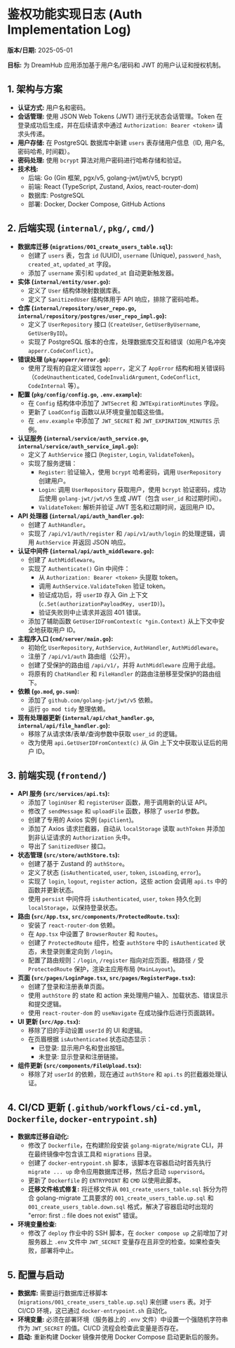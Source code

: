 # 鉴权功能实现日志 (Auth Implementation Log)

**版本/日期:** 2025-05-01

**目标:** 为 DreamHub 应用添加基于用户名/密码和 JWT 的用户认证和授权机制。

## 1. 架构与方案

*   **认证方式:** 用户名和密码。
*   **会话管理:** 使用 JSON Web Tokens (JWT) 进行无状态会话管理。Token 在登录成功后生成，并在后续请求中通过 `Authorization: Bearer <token>` 请求头传递。
*   **用户存储:** 在 PostgreSQL 数据库中新建 `users` 表存储用户信息（ID, 用户名, 密码哈希, 时间戳）。
*   **密码处理:** 使用 `bcrypt` 算法对用户密码进行哈希存储和验证。
*   **技术栈:**
    *   后端: Go (Gin 框架, pgx/v5, golang-jwt/jwt/v5, bcrypt)
    *   前端: React (TypeScript, Zustand, Axios, react-router-dom)
    *   数据库: PostgreSQL
    *   部署: Docker, Docker Compose, GitHub Actions

## 2. 后端实现 (`internal/`, `pkg/`, `cmd/`)

*   **数据库迁移 (`migrations/001_create_users_table.sql`):**
    *   创建了 `users` 表，包含 `id` (UUID), `username` (Unique), `password_hash`, `created_at`, `updated_at` 字段。
    *   添加了 `username` 索引和 `updated_at` 自动更新触发器。
*   **实体 (`internal/entity/user.go`):**
    *   定义了 `User` 结构体映射数据库表。
    *   定义了 `SanitizedUser` 结构体用于 API 响应，排除了密码哈希。
*   **仓库 (`internal/repository/user_repo.go`, `internal/repository/postgres/user_repo_impl.go`):**
    *   定义了 `UserRepository` 接口 (`CreateUser`, `GetUserByUsername`, `GetUserByID`)。
    *   实现了 PostgreSQL 版本的仓库，处理数据库交互和错误（如用户名冲突 `apperr.CodeConflict`）。
*   **错误处理 (`pkg/apperr/error.go`):**
    *   使用了现有的自定义错误包 `apperr`，定义了 `AppError` 结构和相关错误码（`CodeUnauthenticated`, `CodeInvalidArgument`, `CodeConflict`, `CodeInternal` 等）。
*   **配置 (`pkg/config/config.go`, `.env.example`):**
    *   在 `Config` 结构体中添加了 `JWTSecret` 和 `JWTExpirationMinutes` 字段。
    *   更新了 `LoadConfig` 函数以从环境变量加载这些值。
    *   在 `.env.example` 中添加了 `JWT_SECRET` 和 `JWT_EXPIRATION_MINUTES` 示例。
*   **认证服务 (`internal/service/auth_service.go`, `internal/service/auth_service_impl.go`):**
    *   定义了 `AuthService` 接口 (`Register`, `Login`, `ValidateToken`)。
    *   实现了服务逻辑：
        *   `Register`: 验证输入，使用 `bcrypt` 哈希密码，调用 `UserRepository` 创建用户。
        *   `Login`: 调用 `UserRepository` 获取用户，使用 `bcrypt` 验证密码，成功后使用 `golang-jwt/jwt/v5` 生成 JWT（包含 `user_id` 和过期时间）。
        *   `ValidateToken`: 解析并验证 JWT 签名和过期时间，返回用户 ID。
*   **API 处理器 (`internal/api/auth_handler.go`):**
    *   创建了 `AuthHandler`。
    *   实现了 `/api/v1/auth/register` 和 `/api/v1/auth/login` 的处理逻辑，调用 `AuthService` 并返回 JSON 响应。
*   **认证中间件 (`internal/api/auth_middleware.go`):**
    *   创建了 `AuthMiddleware`。
    *   实现了 `Authenticate()` Gin 中间件：
        *   从 `Authorization: Bearer <token>` 头提取 token。
        *   调用 `AuthService.ValidateToken` 验证 token。
        *   验证成功后，将 `userID` 存入 Gin 上下文 (`c.Set(authorizationPayloadKey, userID)`)。
        *   验证失败则中止请求并返回 401 错误。
    *   添加了辅助函数 `GetUserIDFromContext(c *gin.Context)` 从上下文中安全地获取用户 ID。
*   **主程序入口 (`cmd/server/main.go`):**
    *   初始化 `UserRepository`, `AuthService`, `AuthHandler`, `AuthMiddleware`。
    *   注册了 `/api/v1/auth` 路由组（公开）。
    *   创建了受保护的路由组 `/api/v1/`，并将 `AuthMiddleware` 应用于此组。
    *   将原有的 `ChatHandler` 和 `FileHandler` 的路由注册移至受保护的路由组下。
*   **依赖 (`go.mod`, `go.sum`):**
    *   添加了 `github.com/golang-jwt/jwt/v5` 依赖。
    *   运行 `go mod tidy` 整理依赖。
*   **现有处理器更新 (`internal/api/chat_handler.go`, `internal/api/file_handler.go`):**
    *   移除了从请求体/表单/查询参数中获取 `user_id` 的逻辑。
    *   改为使用 `api.GetUserIDFromContext(c)` 从 Gin 上下文中获取认证后的用户 ID。

## 3. 前端实现 (`frontend/`)

*   **API 服务 (`src/services/api.ts`):**
    *   添加了 `loginUser` 和 `registerUser` 函数，用于调用新的认证 API。
    *   修改了 `sendMessage` 和 `uploadFile` 函数，移除了 `userId` 参数。
    *   创建了专用的 Axios 实例 (`apiClient`)。
    *   添加了 Axios 请求拦截器，自动从 `localStorage` 读取 `authToken` 并添加到非认证请求的 `Authorization` 头中。
    *   导出了 `SanitizedUser` 接口。
*   **状态管理 (`src/store/authStore.ts`):**
    *   创建了基于 Zustand 的 `authStore`。
    *   定义了状态 (`isAuthenticated`, `user`, `token`, `isLoading`, `error`)。
    *   实现了 `login`, `logout`, `register` action，这些 action 会调用 `api.ts` 中的函数并更新状态。
    *   使用 `persist` 中间件将 `isAuthenticated`, `user`, `token` 持久化到 `localStorage`，以保持登录状态。
*   **路由 (`src/App.tsx`, `src/components/ProtectedRoute.tsx`):**
    *   安装了 `react-router-dom` 依赖。
    *   在 `App.tsx` 中设置了 `BrowserRouter` 和 `Routes`。
    *   创建了 `ProtectedRoute` 组件，检查 `authStore` 中的 `isAuthenticated` 状态，未登录则重定向到 `/login`。
    *   配置了路由规则：`/login`, `/register` 指向对应页面，根路径 `/` 受 `ProtectedRoute` 保护，渲染主应用布局 (`MainLayout`)。
*   **页面 (`src/pages/LoginPage.tsx`, `src/pages/RegisterPage.tsx`):**
    *   创建了登录和注册表单页面。
    *   使用 `authStore` 的 state 和 action 来处理用户输入、加载状态、错误显示和提交逻辑。
    *   使用 `react-router-dom` 的 `useNavigate` 在成功操作后进行页面跳转。
*   **UI 更新 (`src/App.tsx`):**
    *   移除了旧的手动设置 `userId` 的 UI 和逻辑。
    *   在页眉根据 `isAuthenticated` 状态动态显示：
        *   已登录: 显示用户名和登出按钮。
        *   未登录: 显示登录和注册链接。
*   **组件更新 (`src/components/FileUpload.tsx`):**
    *   移除了对 `userId` 的依赖，现在通过 `authStore` 和 `api.ts` 的拦截器处理认证。

## 4. CI/CD 更新 (`.github/workflows/ci-cd.yml`, `Dockerfile`, `docker-entrypoint.sh`)

*   **数据库迁移自动化:**
    *   修改了 `Dockerfile`，在构建阶段安装 `golang-migrate/migrate` CLI，并在最终镜像中包含该工具和 `migrations` 目录。
    *   创建了 `docker-entrypoint.sh` 脚本，该脚本在容器启动时首先执行 `migrate ... up` 命令应用数据库迁移，然后才启动 `supervisord`。
    *   更新了 `Dockerfile` 的 `ENTRYPOINT` 和 `CMD` 以使用此脚本。
    *   **迁移文件格式修复:** 将迁移文件从 `001_create_users_table.sql` 拆分为符合 golang-migrate 工具要求的 `001_create_users_table.up.sql` 和 `001_create_users_table.down.sql` 格式，解决了容器启动时出现的 "error: first .: file does not exist" 错误。
*   **环境变量检查:**
    *   修改了 `deploy` 作业中的 SSH 脚本，在 `docker compose up` 之前增加了对服务器上 `.env` 文件中 `JWT_SECRET` 变量存在且非空的检查。如果检查失败，部署将中止。

## 5. 配置与启动

*   **数据库:** 需要运行数据库迁移脚本 (`migrations/001_create_users_table.up.sql`) 来创建 `users` 表。对于 CI/CD 环境，这已通过 `docker-entrypoint.sh` 自动化。
*   **环境变量:** 必须在部署环境（服务器上的 `.env` 文件）中设置一个强随机字符串作为 `JWT_SECRET` 的值。CI/CD 流程会检查此变量是否存在。
*   **启动:** 重新构建 Docker 镜像并使用 Docker Compose 启动更新后的服务。